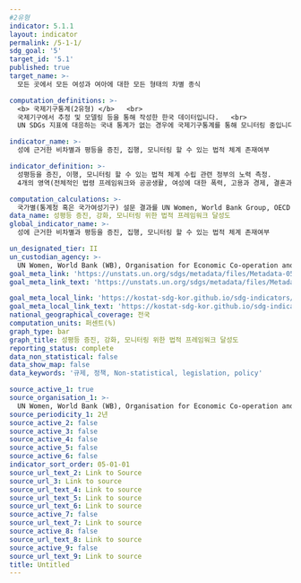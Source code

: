```yaml
---
#2유형
indicator: 5.1.1
layout: indicator
permalink: /5-1-1/
sdg_goal: '5'
target_id: '5.1'
published: true
target_name: >-
  모든 곳에서 모든 여성과 여아에 대한 모든 형태의 차별 종식

computation_definitions: >-
  <b> 국제기구통계(2유형) </b>   <br>
  국제기구에서 추정 및 모델링 등을 통해 작성한 한국 데이터입니다.   <br>
  UN SDGs 지표에 대응하는 국내 통계가 없는 경우에 국제기구통계를 통해 모니터링 중입니다. 

indicator_name: >-
  성에 근거한 비차별과 평등을 증진, 집행, 모니터링 할 수 있는 법적 체계 존재여부

indicator_definition: >-
  성평등을 증진, 이행, 모니터링 할 수 있는 법적 체계 수립 관련 정부의 노력 측정. 
  4개의 영역(전체적인 법령 프레임워크와 공공생활, 여성에 대한 폭력, 고용과 경제, 결혼과 가족)에 해당 법령이 있는지와 구체적인 예산, 정책계획 등이 있어 집행, 모니터링 할 수 있는지로 정의됨

computation_calculations: >-
  국가별(통계청 혹은 국가여성기구) 설문 결과를 UN Women, World Bank Group, OECD Development Centre 취합 및 검토
data_name: 성평등 증진, 강화, 모니터링 위한 법적 프레임워크 달성도
global_indicator_name: >-
  성에 근거한 비차별과 평등을 증진, 집행, 모니터링 할 수 있는 법적 체계 존재여부

un_designated_tier: II
un_custodian_agency: >-
  UN Women, World Bank (WB), Organisation for Economic Co-operation and Development (OECD)
goal_meta_link: 'https://unstats.un.org/sdgs/metadata/files/Metadata-05-01-01.pdf'
goal_meta_link_text: 'https://unstats.un.org/sdgs/metadata/files/Metadata-05-01-01.pdf'

goal_meta_local_link: 'https://kostat-sdg-kor.github.io/sdg-indicators/public/data/Metadata-05-01-01_KOR.pdf'
goal_meta_local_link_text: 'https://kostat-sdg-kor.github.io/sdg-indicators/public/data/Metadata-05-01-01_KOR.pdf'
national_geographical_coverage: 전국
computation_units: 퍼센트(%)
graph_type: bar
graph_title: 성평등 증진, 강화, 모니터링 위한 법적 프레임워크 달성도
reporting_status: complete
data_non_statistical: false
data_show_map: false
data_keywords: '규제, 정책, Non-statistical, legislation, policy'

source_active_1: true
source_organisation_1: >-
  UN Women, World Bank (WB), Organisation for Economic Co-operation and Development (OECD)
source_periodicity_1: 2년
source_active_2: false
source_active_3: false
source_active_4: false
source_active_5: false
source_active_6: false
indicator_sort_order: 05-01-01
source_url_text_2: Link to Source
source_url_3: Link to source
source_url_text_4: Link to source
source_url_text_5: Link to source
source_url_text_6: Link to source
source_active_7: false
source_url_text_7: Link to source
source_active_8: false
source_url_text_8: Link to source
source_active_9: false
source_url_text_9: Link to source
title: Untitled
---
```

